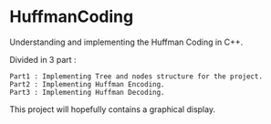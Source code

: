 # HuffmanCoding
Understanding and implementing the Huffman Coding in C++.

Divided in 3 part :
    
    Part1 : Implementing Tree and nodes structure for the project.
    Part2 : Implementing Huffman Encoding.
    Part3 : Implementing Huffman Decoding.
    
This project will hopefully contains a graphical display.

